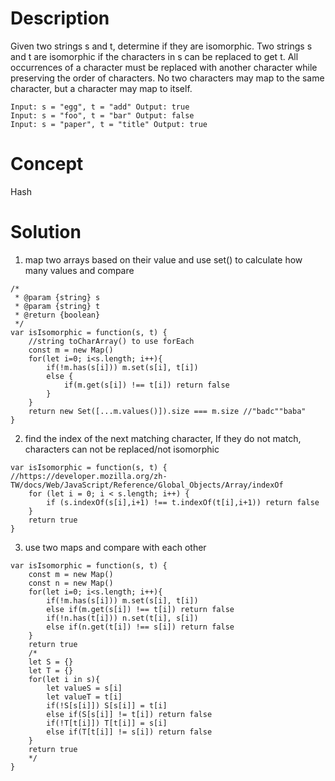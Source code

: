 # Description
Given two strings s and t, determine if they are isomorphic. Two strings s and t are isomorphic if the characters in s can be replaced to get t. All occurrences of a character must be replaced with another character while preserving the order of characters. No two characters may map to the same character, but a character may map to itself.
```
Input: s = "egg", t = "add" Output: true
Input: s = "foo", t = "bar" Output: false
Input: s = "paper", t = "title" Output: true
```
# Concept
Hash
# Solution
1. map two arrays based on their value and use set() to calculate how many values and compare
```
/*
 * @param {string} s
 * @param {string} t
 * @return {boolean}
 */
var isIsomorphic = function(s, t) {
    //string toCharArray() to use forEach
    const m = new Map()
    for(let i=0; i<s.length; i++){
        if(!m.has(s[i])) m.set(s[i], t[i])
        else {
            if(m.get(s[i]) !== t[i]) return false
        }
    }
    return new Set([...m.values()]).size === m.size //"badc""baba"
}
```
2. find the index of the next matching character, If they do not match, characters can not be replaced/not isomorphic
```
var isIsomorphic = function(s, t) { //https://developer.mozilla.org/zh-TW/docs/Web/JavaScript/Reference/Global_Objects/Array/indexOf
    for (let i = 0; i < s.length; i++) {
        if (s.indexOf(s[i],i+1) !== t.indexOf(t[i],i+1)) return false
    }
    return true
}
```
3. use two maps and compare with each other
```
var isIsomorphic = function(s, t) { 
    const m = new Map()
    const n = new Map()
    for(let i=0; i<s.length; i++){  
        if(!m.has(s[i])) m.set(s[i], t[i])
        else if(m.get(s[i]) !== t[i]) return false
        if(!n.has(t[i])) n.set(t[i], s[i])
        else if(n.get(t[i]) !== s[i]) return false
    }
    return true
    /*
    let S = {}
    let T = {}
    for(let i in s){
        let valueS = s[i]
        let valueT = t[i]
        if(!S[s[i]]) S[s[i]] = t[i]
        else if(S[s[i]] != t[i]) return false
        if(!T[t[i]]) T[t[i]] = s[i]
        else if(T[t[i]] != s[i]) return false
    }
    return true
    */
}
```
